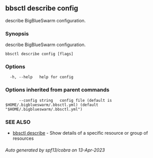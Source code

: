## bbsctl describe config

describe BigBlueSwarm configuration.

### Synopsis

describe BigBlueSwarm configuration.

```
bbsctl describe config [flags]
```

### Options

```
  -h, --help   help for config
```

### Options inherited from parent commands

```
      --config string   config file (default is $HOME/.bigblueswarm/.bbsctl.yml) (default "$HOME/.bigblueswarm/.bbsctl.yml")
```

### SEE ALSO

* [bbsctl describe](bbsctl_describe.md)	 - Show details of a specific resource or group of resources

###### Auto generated by spf13/cobra on 13-Apr-2023
